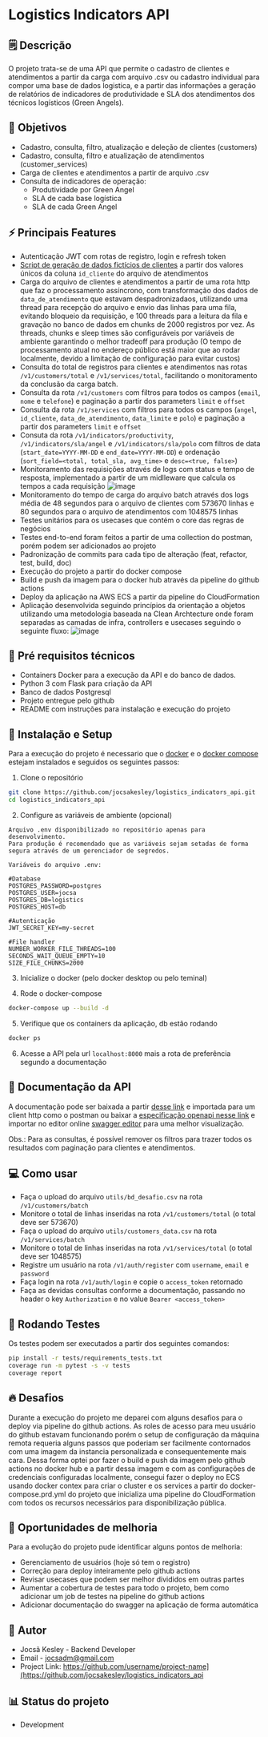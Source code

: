 # Logistics Indicators API

## 🗒️ Descrição
O projeto trata-se de uma API que permite o cadastro de clientes e atendimentos a partir da carga com arquivo .csv ou cadastro individual para compor uma base de dados logistica, e a partir das informações a geração de relatórios de indicadores de produtividade e SLA dos atendimentos dos técnicos logísticos (Green Angels).

## 🎯 Objetivos
- Cadastro, consulta, filtro, atualização e deleção de clientes (customers)
- Cadastro, consulta, filtro e atualização de atendimentos (customer_services)
- Carga de clientes e atendimentos a partir de arquivo .csv
- Consulta de indicadores de operação:
  - Produtividade por Green Angel
  - SLA de cada base logística
  - SLA de cada Green Angel

## ⚡ Principais Features

- Autenticação JWT com rotas de registro, login e refresh token
- [Script de geração de dados fictícios de clientes](https://github.com/jocsakesley/logistics_indicators_api/blob/main/utils/create_customers.py) a partir dos valores únicos da coluna `id_cliente` do arquivo de atendimentos
- Carga do arquivo de clientes e atendimentos a partir de uma rota http que faz o processamento assíncrono, com transformação dos dados de `data_de_atendimento` que estavam despadronizadaos, utilizando uma thread para recepção do arquivo e envio das linhas para uma fila, evitando bloqueio da requisição, e 100 threads para a leitura da fila e gravação no banco de dados em chunks de 2000 registros por vez. As threads, chunks e sleep times são configuráveis por variáveis de ambiente garantindo o melhor tradeoff para produção (O tempo de processamento atual no endereço público está maior que ao rodar localmente, devido a limitação de configuração para evitar custos)
- Consulta do total de registros para clientes e atendimentos nas rotas `/v1/customers/total` e `/v1/services/total`, facilitando o monitoramento da conclusão da carga batch.
- Consulta da rota `/v1/customers` com filtros para todos os campos (`email`, `nome` e `telefone`) e paginação a partir dos parameters `limit` e `offset`
- Consulta da rota `/v1/services` com filtros para todos os campos (`angel`, `id_cliente`, `data_de_atendimento`, `data_limite` e `polo`) e paginação a partir dos parameters `limit` e `offset`
- Consuta da rota `/v1/indicators/productivity`, `/v1/indicators/sla/angel` e `/v1/indicators/sla/polo` com filtros de data (`start_date=YYYY-MM-DD` e `end_date=YYYY-MM-DD`) e ordenação (`sort_field=<total, total_sla, avg_time>`  e `desc=<true, false>`)
- Monitoramento das requisições através de logs com status e tempo de resposta, implementado a partir de um midlleware que calcula os tempos a cada requisição
![image](https://github.com/user-attachments/assets/769979f7-85a0-4cb2-a918-fa6b7542945b)
- Monitoramento do tempo de carga do arquivo batch através dos logs
média de 48 segundos para o arquivo de clientes com 573670 linhas e 80 segundos para o arquivo de atendimentos com 1048575 linhas
- Testes unitários para os usecases que contém o core das regras de negócios
- Testes end-to-end foram feitos a partir de uma collection do postman, porém podem ser adicionados ao projeto
- Padronização de commits para cada tipo de alteração (feat, refactor, test, build, doc) 
- Execução do projeto a partir do docker compose
- Build e push da imagem para o docker hub através da pipeline do github actions
- Deploy da aplicação na AWS ECS a partir da pipeline do CloudFormation
- Aplicação desenvolvida seguindo princípios da orientação a objetos utilizando uma metodologia baseada na Clean Archtecture onde foram separadas as camadas de infra, controllers e usecases seguindo o seguinte fluxo:
  ![image](https://github.com/user-attachments/assets/b01a460a-7b7a-4bd3-84f9-9bdfbf5807e0)

  
## 🔧 Pré requisitos técnicos
- Containers Docker para a execução da API e do banco de dados.
- Python 3 com Flask para criação da API
- Banco de dados Postgresql
- Projeto entregue pelo github
- README com instruções para instalação e execução do projeto

## 🚀 Instalação e Setup
Para a execução do projeto é necessario que o [docker](https://docs.docker.com/engine/install/) e o [docker compose](https://docs.docker.com/compose/install/) estejam instalados e seguidos os seguintes passos:

1. Clone o repositório
```bash
git clone https://github.com/jocsakesley/logistics_indicators_api.git
cd logistics_indicators_api
```

2. Configure as variáveis de ambiente (opcional)
 ```
 Arquivo .env disponibilizado no repositório apenas para desenvolvimento.
 Para produção é recomendado que as variáveis sejam setadas de forma segura através de um gerenciador de segredos.

 Variáveis do arquivo .env:

 #Database
 POSTGRES_PASSWORD=postgres
 POSTGRES_USER=jocsa
 POSTGRES_DB=logistics
 POSTGRES_HOST=db
 
 #Autenticação
 JWT_SECRET_KEY=my-secret
 
 #File handler
 NUMBER_WORKER_FILE_THREADS=100
 SECONDS_WAIT_QUEUE_EMPTY=10
 SIZE_FILE_CHUNKS=2000
```
3. Inicialize o docker (pelo docker desktop ou pelo teminal)
   
4. Rode o docker-compose
```bash
docker-compose up --build -d
```
5. Verifique que os containers da aplicação, db estão rodando
```bash
docker ps
```
6. Acesse a API pela url `localhost:8000` mais a rota de preferência segundo a documentação

## 📓 Documentação da API

A documentação pode ser baixada a partir [desse link](https://github.com/jocsakesley/logistics_indicators_api/blob/main/docs/logistics-api.postman_collection.json)  e importada para um client http como o postman ou baixar a [especificação openapi nesse link](https://github.com/jocsakesley/logistics_indicators_api/blob/main/docs/openapi.yaml) e importar no editor online [swagger editor](https://editor.swagger.io/) para uma melhor visualização.

Obs.: Para as consultas, é possível remover os filtros para trazer todos os resultados com paginação para clientes e atendimentos.

## 💻 Como usar

- Faça o upload do arquivo `utils/bd_desafio.csv` na rota `/v1/customers/batch`
- Monitore o total de linhas inseridas na rota `/v1/customers/total` (o total deve ser 573670)
- Faça o upload do arquivo `utils/customers_data.csv` na rota `/v1/services/batch`
- Monitore o total de linhas inseridas na rota `/v1/services/total` (o total deve ser 1048575)
- Registre um usuário na rota `/v1/auth/register` com `username`, `email` e `password`
- Faça login na rota `/v1/auth/login` e copie o `access_token` retornado
- Faça as devidas consultas conforme a documentação, passando no header o key `Authorization` e no value `Bearer <access_token>` 

## 🧪 Rodando Testes
Os testes podem ser executados a partir dos seguintes comandos:

```bash
pip install -r tests/requirements_tests.txt
coverage run -m pytest -s -v tests
coverage report
```

## 🔥 Desafios
Durante a execução do projeto me deparei com alguns desafios para o deploy via pipeline do github actions. As roles de acesso para meu usuário do github estavam funcionando porém o setup de configuração da máquina remota requeria alguns passos que poderiam ser facilmente contornados com uma imagem da instancia personalizada e consequentemente mais cara.
Dessa forma optei por fazer o build e push da imagem pelo github actions no docker hub e a partir dessa imagem e com as configurações de credenciais configuradas localmente, consegui fazer o deploy no ECS usando docker contex para criar o cluster e os services a partir do docker-compose.prd.yml do projeto que inicializa uma pipeline do CloudFormation com todos os recursos necessários para disponibilização pública.

## 📝 Oportunidades de melhoria
Para a evolução do projeto pude identificar alguns pontos de melhoria:
- Gerenciamento de usuários (hoje só tem o registro)
- Correção para deploy inteiramente pelo github actions
- Revisar usecases que podem ser melhor divididos em outras partes
- Aumentar a cobertura de testes para todo o projeto, bem como adicionar um job de testes na pipeline do github actions
- Adicionar documentação do swagger na aplicação de forma automática


## 👤 Autor
- Jocsã Kesley - Backend Developer
- Email - jocsadm@gmail.com
- Project Link: https://github.com/username/project-name](https://github.com/jocsakesley/logistics_indicators_api

## 📊 Status do projeto
- Development

